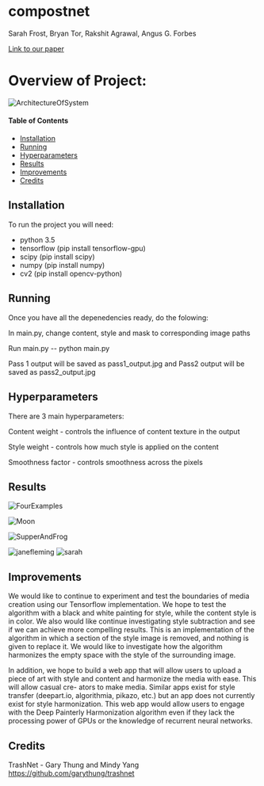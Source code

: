 # compostnet
Sarah Frost, Bryan Tor, Rakshit Agrawal, Angus G. Forbes

[Link to our paper](https://github.com/sarahmfrost/compostnet/blob/master/CompostNet.pdf)

# Overview of Project:
![ArchitectureOfSystem](https://github.com/sarahmfrost/manumorph/blob/master/figures/architecture.png)



#### Table of Contents
* [Installation](#installation)
* [Running](#running)
* [Hyperparameters](#hyperparameter)
* [Results](#results)
* [Improvements](#improvements)
* [Credits](#credits)

## Installation

To run the project you will need:
 * python 3.5
 * tensorflow (pip install tensorflow-gpu)
 * scipy (pip install scipy)
 * numpy (pip install numpy)
 * cv2 (pip install opencv-python)
 
## Running
Once you have all the depenedencies ready, do the folowing:

In main.py, change content, style and mask to corresponding image paths

Run main.py -- python main.py

Pass 1 output will be saved as pass1_output.jpg and Pass2 output will be saved as pass2_output.jpg

## Hyperparameters
There are 3 main hyperparameters:

Content weight - controls the influence of content texture in the output

Style weight - controls how much style is applied on the content

Smoothness factor - controls smoothness across the pixels

## Results
![FourExamples](https://github.com/sarahmfrost/manumorph/blob/master/figures/4examples.png)

![Moon](https://github.com/sarahmfrost/manumorph/blob/master/figures/moon.png)

![SupperAndFrog](https://github.com/sarahmfrost/manumorph/blob/master/figures/supper%2Bfrog.png)

![janefleming](https://github.com/sarahmfrost/manumorph/blob/master/figures/joshua-reynolds_jane-fleming-later-countess-of-harrington-1779.jpg)
![sarah](https://github.com/sarahmfrost/manumorph/blob/master/figures/sarahpainting.png)


## Improvements
We would like to continue to experiment and test the boundaries of media creation using our Tensorflow implementation. We hope to test the algorithm with a black and white painting for style, while the content style is in color. We also would like continue investigating style subtraction and see if we can achieve more compelling results. This is an implementation of the algorithm in which a section of the style image is removed, and nothing is given to replace it. We would like to investigate how the algorithm harmonizes the empty space with the style of the surrounding image.

In addition, we hope to build a web app that will allow users to upload a piece of art with style and content and harmonize the media with ease. This will allow casual cre- ators to make media. Similar apps exist for style transfer (deepart.io, algorithmia, pikazo, etc.) but an app does not currently exist for style harmonization. This web app would allow users to engage with the Deep Painterly Harmonization algorithm even if they lack the processing power of GPUs or the knowledge of recurrent neural networks.

## Credits

TrashNet - Gary Thung and Mindy Yang
https://github.com/garythung/trashnet


